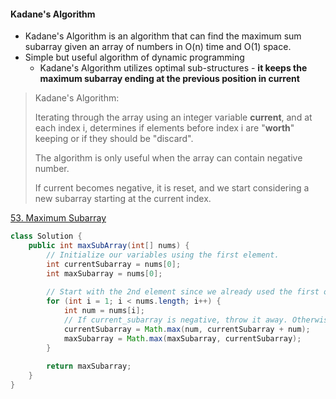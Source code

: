 #### Kadane's Algorithm

* Kadane's Algorithm is an algorithm that can find the maximum sum subarray given an array of numbers in O(n) time and O(1) space.
* Simple but useful algorithm of dynamic programming
  * Kadane's Algorithm utilizes optimal sub-structures - **it keeps the maximum subarray ending at the previous position in current**

> Kadane's Algorithm:
>
> Iterating through the array using an integer variable **current**, and at each index i, determines if elements before index i are "**worth**" keeping or if they should be "discard".
>
> The algorithm is only useful when the array can contain negative number.
>
> If current becomes negative, it is reset, and we start considering a new subarray starting at the current index.

[53. Maximum Subarray](https://leetcode.com/problems/maximum-subarray)

```java
class Solution {
    public int maxSubArray(int[] nums) {
        // Initialize our variables using the first element.
        int currentSubarray = nums[0];
        int maxSubarray = nums[0];
        
        // Start with the 2nd element since we already used the first one.
        for (int i = 1; i < nums.length; i++) {
            int num = nums[i];
            // If current_subarray is negative, throw it away. Otherwise, keep adding to it.
            currentSubarray = Math.max(num, currentSubarray + num);
            maxSubarray = Math.max(maxSubarray, currentSubarray);
        }
        
        return maxSubarray;
    }
}
```

